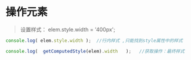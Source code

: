 # 操作元素

>设置样式：  elem.style.width = '400px';

```javascript
console.log( elem.style.width );  //行内样式 ,只能找到style属性中的样式

console.log(  getComputedStyle(elem).width   );   //获取操作：最终样式      
```               
                